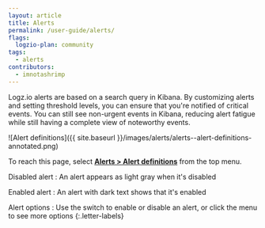 ```yaml
---
layout: article
title: Alerts
permalink: /user-guide/alerts/
flags:
  logzio-plan: community
tags:
  - alerts
contributors:
  - imnotashrimp
---
```


Logz.io alerts are based on a search query in Kibana. By customizing alerts and setting threshold levels, you can ensure that you're notified of critical events. You can still see non-urgent events in Kibana, reducing alert fatigue while still having a complete view of noteworthy events.

![Alert definitions]({{ site.baseurl }}/images/alerts/alerts--alert-definitions-annotated.png)

To reach this page, select [**Alerts > Alert definitions**](https://app.logz.io/#/dashboard/triggers/alert-definitions) from the top menu.

Disabled alert
: An alert appears as light gray when it's disabled

Enabled alert
: An alert with dark text shows that it's enabled

Alert options
: Use the switch to enable or disable an alert, or click the menu to see more options
{:.letter-labels}